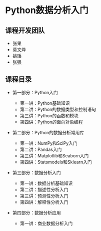 # Python数据分析入门

## 课程开发团队

- 张果
- 莫文烨
- 姚瑶
- 张强


## 课程目录

- 第一部分：Python入门
  - 第一讲：Python基础知识
  - 第二讲：Python的数据类型和控制语句
  - 第三讲：Python的函数和模块
  - 第四讲：Python的面向对象编程
  
- 第二部分：Python的数据分析常用库
  - 第一讲：NumPy和SciPy入门
  - 第二讲：Pandas入门
  - 第三讲：Matplotlib和Seaborn入门
  - 第四讲：Statsmodels和Sklearn入门
  
- 第三部分：数据分析入门
  - 第一讲：数据分析基础知识
  - 第二讲：描述性分析入门
  - 第三讲：预测性分析入门
  - 第四讲：解释性分析入门
  
- 第四部分：数据分析应用
  - 第一讲：商业数据分析入门